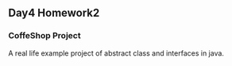 ## Day4 Homework2

### CoffeShop Project 
A real life example project of abstract class and interfaces in java.